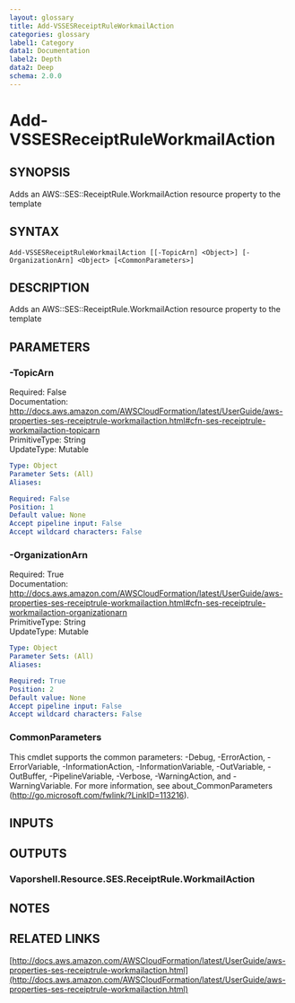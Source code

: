 ```yaml
---
layout: glossary
title: Add-VSSESReceiptRuleWorkmailAction
categories: glossary
label1: Category
data1: Documentation
label2: Depth
data2: Deep
schema: 2.0.0
---
```


# Add-VSSESReceiptRuleWorkmailAction

## SYNOPSIS
Adds an AWS::SES::ReceiptRule.WorkmailAction resource property to the template

## SYNTAX

```
Add-VSSESReceiptRuleWorkmailAction [[-TopicArn] <Object>] [-OrganizationArn] <Object> [<CommonParameters>]
```

## DESCRIPTION
Adds an AWS::SES::ReceiptRule.WorkmailAction resource property to the template

## PARAMETERS

### -TopicArn
Required: False    
Documentation: http://docs.aws.amazon.com/AWSCloudFormation/latest/UserGuide/aws-properties-ses-receiptrule-workmailaction.html#cfn-ses-receiptrule-workmailaction-topicarn    
PrimitiveType: String    
UpdateType: Mutable

```yaml
Type: Object
Parameter Sets: (All)
Aliases:

Required: False
Position: 1
Default value: None
Accept pipeline input: False
Accept wildcard characters: False
```

### -OrganizationArn
Required: True    
Documentation: http://docs.aws.amazon.com/AWSCloudFormation/latest/UserGuide/aws-properties-ses-receiptrule-workmailaction.html#cfn-ses-receiptrule-workmailaction-organizationarn    
PrimitiveType: String    
UpdateType: Mutable

```yaml
Type: Object
Parameter Sets: (All)
Aliases:

Required: True
Position: 2
Default value: None
Accept pipeline input: False
Accept wildcard characters: False
```

### CommonParameters
This cmdlet supports the common parameters: -Debug, -ErrorAction, -ErrorVariable, -InformationAction, -InformationVariable, -OutVariable, -OutBuffer, -PipelineVariable, -Verbose, -WarningAction, and -WarningVariable.
For more information, see about_CommonParameters (http://go.microsoft.com/fwlink/?LinkID=113216).

## INPUTS

## OUTPUTS

### Vaporshell.Resource.SES.ReceiptRule.WorkmailAction

## NOTES

## RELATED LINKS

[http://docs.aws.amazon.com/AWSCloudFormation/latest/UserGuide/aws-properties-ses-receiptrule-workmailaction.html](http://docs.aws.amazon.com/AWSCloudFormation/latest/UserGuide/aws-properties-ses-receiptrule-workmailaction.html)

